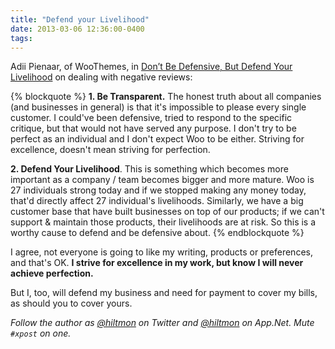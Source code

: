 ```yaml
---
title: "Defend your Livelihood"
date: 2013-03-06 12:36:00-0400
tags: 
---
```


Adii Pienaar, of WooThemes, in [Don’t Be Defensive, But Defend Your Livelihood](http://adii.me/dont-be-defensive-defend-your-livelihood) on dealing with negative reviews:

{% blockquote %}
<strong>1. Be Transparent.</strong> The honest truth about all companies (and businesses in general) is that it's impossible to please every single customer. I could've been defensive, tried to respond to the specific critique, but that would not have served any purpose. I don't try to be perfect as an individual and I don't expect Woo to be either. Striving for excellence, doesn't mean striving for perfection.

<strong>2. Defend Your Livelihood</strong>. This is something which becomes more important as a company / team becomes bigger and more mature. Woo is 27 individuals strong today and if we stopped making any money today, that'd directly affect 27 individual's livelihoods. Similarly, we have a big customer base that have built businesses on top of our products; if we can't support & maintain those products, their livelihoods are at risk. So this is a worthy cause to defend and be defensive about.
{% endblockquote %}

I agree, not everyone is going to like my writing, products or preferences, and that's OK. **I strive for excellence in my work, but know I will never achieve perfection.**

But I, too, will defend my business and need for payment to cover my bills, as should you to cover yours.

*Follow the author as [@hiltmon](https://twitter.com/hiltmon) on Twitter and [@hiltmon](http://alpha.app.net/hiltmon) on App.Net. Mute `#xpost` on one.*
